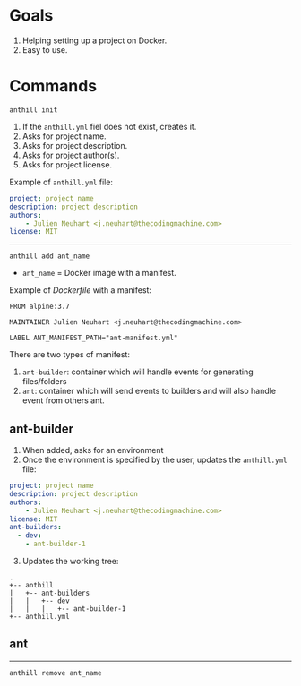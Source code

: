 # Goals

1. Helping setting up a project on Docker.
2. Easy to use.

# Commands

`anthill init`

1. If the `anthill.yml` fiel does not exist, creates it.
2. Asks for project name.
3. Asks for project description.
4. Asks for project author(s).
5. Asks for project license.

Example of `anthill.yml` file:

```yaml
project: project name
description: project description
authors:
    - Julien Neuhart <j.neuhart@thecodingmachine.com>
license: MIT
```

---

`anthill add ant_name`

* `ant_name` = Docker image with a manifest.

Example of *Dockerfile* with a manifest:

```
FROM alpine:3.7

MAINTAINER Julien Neuhart <j.neuhart@thecodingmachine.com>

LABEL ANT_MANIFEST_PATH="ant-manifest.yml"
```

There are two types of manifest:

1. `ant-builder`: container which will handle events for generating files/folders
2. `ant`: container which will send events to builders and will also handle event from others ant.

## ant-builder

1. When added, asks for an environment
2. Once the environment is specified by the user, updates the `anthill.yml` file:

```yaml
project: project name
description: project description
authors:
    - Julien Neuhart <j.neuhart@thecodingmachine.com>
license: MIT
ant-builders:
  - dev:
    - ant-builder-1
```

3. Updates the working tree:

```
.
+-- anthill
|   +-- ant-builders
|   |   +-- dev
|   |   |   +-- ant-builder-1
+-- anthill.yml
```

## ant

---

`anthill remove ant_name`
